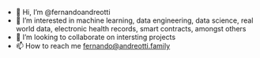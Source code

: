 - 👋 Hi, I’m @fernandoandreotti
- 👀 I’m interested in machine learning, data engineering, data science, real world data, electronic health records, smart contracts, amongst others
- 💞️ I’m looking to collaborate on intersting projects
- 📫 How to reach me fernando@andreotti.family

<!---
fernandoandreotti/fernandoandreotti is a ✨ special ✨ repository because its `README.md` (this file) appears on your GitHub profile.
You can click the Preview link to take a look at your changes.
--->

